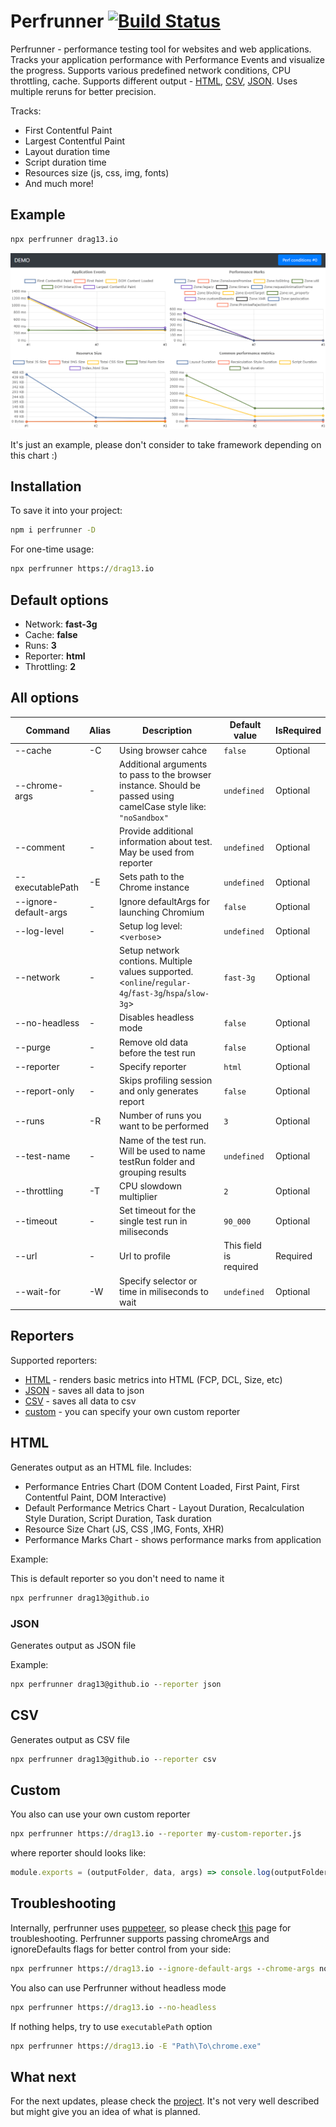 # Perfrunner [![Build Status](https://travis-ci.org/Drag13/perfrunner.svg?branch=master)](https://travis-ci.org/Drag13/perfrunner)

Perfrunner - performance testing tool for websites and web applications. Tracks your application performance with Performance Events and visualize the progress. Supports various predefined network conditions, CPU throttling, cache. Supports different output - [HTML](#html), [CSV](#csv), [JSON](#json). Uses multiple reruns for better precision.

Tracks:

-   First Contentful Paint
-   Largest Contentful Paint
-   Layout duration time
-   Script duration time
-   Resources size (js, css, img, fonts)
-   And much more!

## Example

```cmd
npx perfrunner drag13.io
```

![default-html-reporter-example-angular-react-vue](https://raw.githubusercontent.com/Drag13/perfrunner/master/packages/perfrunner-cli/docs/default-html-reporter-example-angular-react-vue.PNG)

It's just an example, please don't consider to take framework depending on this chart :)

## Installation

To save it into your project:

```cmd
npm i perfrunner -D
```

For one-time usage:

```cmd
npx perfrunner https://drag13.io
```

## Default options

-   Network: **fast-3g**
-   Cache: **false**
-   Runs: **3**
-   Reporter: **html**
-   Throttling: **2**

## All options

| Command               | Alias | Description                                                                                                      | Default value          | IsRequired |
| --------------------- | ----- | ---------------------------------------------------------------------------------------------------------------- | ---------------------- | ---------- |
| --cache               | -C    | Using browser cahce                                                                                              | `false`                | Optional   |
| --chrome-args         | -     | Additional arguments to pass to the browser instance. Should be passed using camelCase style like: `"noSandbox"` | `undefined`            | Optional   |
| --comment             | -     | Provide additional information about test. May be used from reporter                                             | `undefined`            | Optional   |
| --executablePath      | -E    | Sets path to the Chrome instance                                                                                 | `undefined`            | Optional   |
| --ignore-default-args | -     | Ignore defaultArgs for launching Chromium                                                                        | `false`                | Optional   |
| --log-level           | -     | Setup log level: <`verbose`>                                                                                     | `undefined`            | Optional   |
| --network             | -     | Setup network contions. Multiple values supported. <`online`/`regular-4g`/`fast-3g`/`hspa`/`slow-3g`>            | `fast-3g`              | Optional   |
| --no-headless         | -     | Disables headless mode                                                                                           | `false`                | Optional   |
| --purge               | -     | Remove old data before the test run                                                                              | `false`                | Optional   |
| --reporter            | -     | Specify reporter                                                                                                 | `html`                 | Optional   |
| --report-only         | -     | Skips profiling session and only generates report                                                                | `false`                | Optional   |
| --runs                | -R    | Number of runs you want to be performed                                                                          | `3`                    | Optional   |
| --test-name           | -     | Name of the test run. Will be used to name testRun folder and grouping results                                   | `undefined`            | Optional   |
| --throttling          | -T    | CPU slowdown multiplier                                                                                          | `2`                    | Optional   |
| --timeout             | -     | Set timeout for the single test run in miliseconds                                                               | `90_000`               | Optional   |
| --url                 | -     | Url to profile                                                                                                   | This field is required | Required   |
| --wait-for            | -W    | Specify selector or time in miliseconds to wait                                                                  | `undefined`            | Optional   |

## Reporters

Supported reporters:

-   [HTML](#html) - renders basic metrics into HTML (FCP, DCL, Size, etc)
-   [JSON](#json) - saves all data to json
-   [CSV](#csv) - saves all data to csv
-   [custom](#custom) - you can specify your own custom reporter

## HTML

Generates output as an HTML file. Includes:

-   Performance Entries Chart (DOM Content Loaded, First Paint, First Contentful Paint, DOM Interactive)
-   Default Performance Metrics Chart - Layout Duration, Recalculation Style Duration, Script Duration, Task duration
-   Resource Size Chart (JS, CSS ,IMG, Fonts, XHR)
-   Performance Marks Chart - shows performance marks from application

Example:

This is default reporter so you don't need to name it

```cmd
npx perfrunner drag13@github.io
```

### JSON

Generates output as JSON file

Example:

```cmd
npx perfrunner drag13@github.io --reporter json
```

## CSV

Generates output as CSV file

```cmd
npx perfrunner drag13@github.io --reporter csv
```

## Custom

You also can use your own custom reporter

```cmd
npx perfrunner https://drag13.io --reporter my-custom-reporter.js
```

where reporter should looks like:

```js
module.exports = (outputFolder, data, args) => console.log(outputFolder, JSON.stringify(data), args);
```

## Troubleshooting

Internally, perfrunner uses [puppeteer](https://github.com/puppeteer/puppeteer), so please check [this](https://github.com/puppeteer/puppeteer/blob/master/docs/troubleshooting.md) page for troubleshooting.
Perfrunner supports passing chromeArgs and ignoreDefaults flags for better control from your side:

```cmd
npx perfrunner https://drag13.io --ignore-default-args --chrome-args noSandbox
```

You also can use Perfrunner without headless mode

```cmd
npx perfrunner https://drag13.io --no-headless
```

If nothing helps, try to use `executablePath` option

```cmd
npx perfrunner https://drag13.io -E "Path\To\chrome.exe"
```

## What next

For the next updates, please check the [project](https://github.com/Drag13/perfrunner/projects/1). It's not very well described but might give you an idea of what is planned.
